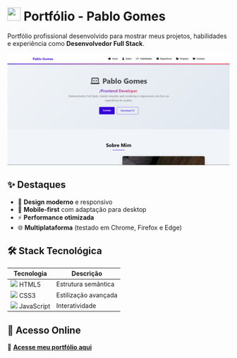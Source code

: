 # <img src="https://cdn-icons-png.flaticon.com/512/1006/1006363.png" width="30" height="30"> Portfólio - Pablo Gomes 

Portfólio profissional desenvolvido para mostrar meus projetos, habilidades e experiência como **Desenvolvedor Full Stack**.

![Preview do Portfólio](./portfolio.png)  

## ✨ Destaques

- 🎨 **Design moderno** e responsivo
- 📱 **Mobile-first** com adaptação para desktop
- ⚡ **Performance otimizada**
- 🌐 **Multiplataforma** (testado em Chrome, Firefox e Edge)

## 🛠️ Stack Tecnológica

| Tecnologia | Descrição |
|------------|-----------|
| <img src="https://cdn-icons-png.flaticon.com/512/732/732212.png" width="16"> HTML5 | Estrutura semântica |
| <img src="https://cdn-icons-png.flaticon.com/512/732/732190.png" width="16"> CSS3 | Estilização avançada |
| <img src="https://cdn-icons-png.flaticon.com/512/5968/5968292.png" width="16"> JavaScript | Interatividade |

## 🚀 Acesso Online

🔗 **[Acesse meu portfólio aqui](https://pablog-7.github.io/meu-portifolio/)**
